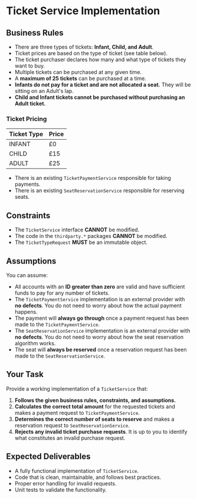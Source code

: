 # Ticket Service Implementation

## Business Rules

- There are three types of tickets: **Infant, Child, and Adult**.
- Ticket prices are based on the type of ticket (see table below).
- The ticket purchaser declares how many and what type of tickets they want to buy.
- Multiple tickets can be purchased at any given time.
- A **maximum of 25 tickets** can be purchased at a time.
- **Infants do not pay for a ticket and are not allocated a seat.** They will be sitting on an Adult's lap.
- **Child and Infant tickets cannot be purchased without purchasing an Adult ticket.**

### Ticket Pricing

| Ticket Type | Price |
|-------------|-------|
| INFANT      | £0  |
| CHILD       | £15 |
| ADULT       | £25 |

- There is an existing `TicketPaymentService` responsible for taking payments.
- There is an existing `SeatReservationService` responsible for reserving seats.

## Constraints

- The `TicketService` interface **CANNOT** be modified.
- The code in the `thirdparty.*` packages **CANNOT** be modified.
- The `TicketTypeRequest` **MUST** be an immutable object.

## Assumptions

You can assume:

- All accounts with an **ID greater than zero** are valid and have sufficient funds to pay for any number of tickets.
- The `TicketPaymentService` implementation is an external provider with **no defects**. You do not need to worry about how the actual payment happens.
- The payment will **always go through** once a payment request has been made to the `TicketPaymentService`.
- The `SeatReservationService` implementation is an external provider with **no defects**. You do not need to worry about how the seat reservation algorithm works.
- The seat will **always be reserved** once a reservation request has been made to the `SeatReservationService`.

## Your Task

Provide a working implementation of a `TicketService` that:

1. **Follows the given business rules, constraints, and assumptions.**
2. **Calculates the correct total amount** for the requested tickets and makes a payment request to `TicketPaymentService`.
3. **Determines the correct number of seats to reserve** and makes a reservation request to `SeatReservationService`.
4. **Rejects any invalid ticket purchase requests**. It is up to you to identify what constitutes an invalid purchase request.

## Expected Deliverables

- A fully functional implementation of `TicketService`.
- Code that is clean, maintainable, and follows best practices.
- Proper error handling for invalid requests.
- Unit tests to validate the functionality.